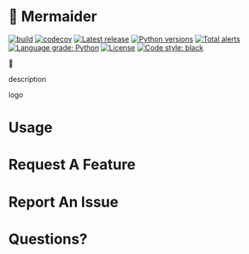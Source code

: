 # :ocean: Mermaider

[![build](https://circleci.com/gh/tom-a-c/mermaider.svg?style=shield)](https://circleci.com/gh/circleci/circleci-docs)
[![codecov](https://codecov.io/gh/tom-a-c/mermaider/branch/main/graph/badge.svg)](https://codecov.io/gh/tom-a-c/mermaider)
[![Latest release](https://img.shields.io/github/v/release/tom-a-c/mermaider?include_prereleases)](https://github.com/tom-a-c/mermaider/releases)
[![Python versions](https://img.shields.io/badge/python-3.7%20%7C%203.8%20%7C%203.9%20%7C%203.10-blue)]()
[![Total alerts](https://img.shields.io/lgtm/alerts/g/tom-a-c/mermaider.svg?logo=lgtm&logoWidth=18)](https://lgtm.com/projects/g/tom-a-c/mermaider/alerts/)
[![Language grade: Python](https://img.shields.io/lgtm/grade/python/g/tom-a-c/mermaider.svg?logo=lgtm&logoWidth=18)](https://lgtm.com/projects/g/tom-a-c/mermaider/context:python)
[![License](https://img.shields.io/github/license/tom-a-c/mermaider)](https://github.com/tom-a-c/mermaider/blob/main/LICENSE)
[![Code style: black](https://img.shields.io/badge/code%20style-black-000000.svg)](https://github.com/psf/black)

:construction:
 
description
  
logo
  
# Usage
  
# Request A Feature
  
# Report An Issue

# Questions?
